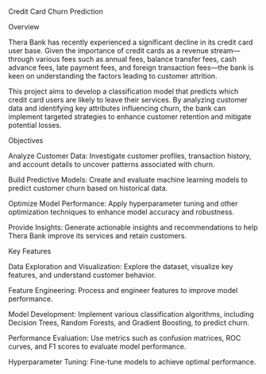 Credit Card Churn Prediction

Overview

Thera Bank has recently experienced a significant decline in its credit card user base. Given the importance of credit cards as a revenue stream—through various fees such as annual fees, balance transfer fees, cash advance fees, late payment fees, and foreign transaction fees—the bank is keen on understanding the factors leading to customer attrition.

This project aims to develop a classification model that predicts which credit card users are likely to leave their services. By analyzing customer data and identifying key attributes influencing churn, the bank can implement targeted strategies to enhance customer retention and mitigate potential losses.

Objectives

Analyze Customer Data: Investigate customer profiles, transaction history, and account details to uncover patterns associated with churn.

Build Predictive Models: Create and evaluate machine learning models to predict customer churn based on historical data.

Optimize Model Performance: Apply hyperparameter tuning and other optimization techniques to enhance model accuracy and robustness.

Provide Insights: Generate actionable insights and recommendations to help Thera Bank improve its services and retain customers.

Key Features

Data Exploration and Visualization: Explore the dataset, visualize key features, and understand customer behavior.

Feature Engineering: Process and engineer features to improve model performance.

Model Development: Implement various classification algorithms, including Decision Trees, Random Forests, and Gradient Boosting, to predict churn.

Performance Evaluation: Use metrics such as confusion matrices, ROC curves, and F1 scores to evaluate model performance.

Hyperparameter Tuning: Fine-tune models to achieve optimal performance.
